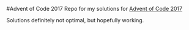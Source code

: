 #Advent of Code 2017
Repo for my solutions for [Advent of Code 2017](http://adventofcode.com/)

Solutions definitely not optimal, but hopefully working.